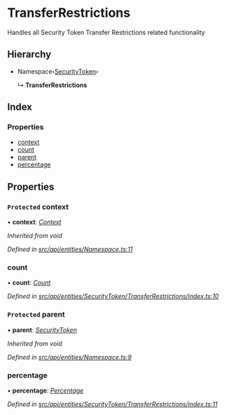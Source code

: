 # TransferRestrictions

Handles all Security Token Transfer Restrictions related functionality

## Hierarchy

* Namespace‹[SecurityToken](securitytoken.md)›

  ↳ **TransferRestrictions**

## Index

### Properties

* [context](transferrestrictions.md#protected-context)
* [count](transferrestrictions.md#count)
* [parent](transferrestrictions.md#protected-parent)
* [percentage](transferrestrictions.md#percentage)

## Properties

### `Protected` context

• **context**: [_Context_](context.md)

_Inherited from void_

_Defined in_ [_src/api/entities/Namespace.ts:11_](https://github.com/PolymathNetwork/polymesh-sdk/blob/bf2b7a12/src/api/entities/Namespace.ts#L11)

### count

• **count**: [_Count_](count.md)

_Defined in_ [_src/api/entities/SecurityToken/TransferRestrictions/index.ts:10_](https://github.com/PolymathNetwork/polymesh-sdk/blob/bf2b7a12/src/api/entities/SecurityToken/TransferRestrictions/index.ts#L10)

### `Protected` parent

• **parent**: [_SecurityToken_](securitytoken.md)

_Inherited from void_

_Defined in_ [_src/api/entities/Namespace.ts:9_](https://github.com/PolymathNetwork/polymesh-sdk/blob/bf2b7a12/src/api/entities/Namespace.ts#L9)

### percentage

• **percentage**: [_Percentage_](percentage.md)

_Defined in_ [_src/api/entities/SecurityToken/TransferRestrictions/index.ts:11_](https://github.com/PolymathNetwork/polymesh-sdk/blob/bf2b7a12/src/api/entities/SecurityToken/TransferRestrictions/index.ts#L11)

